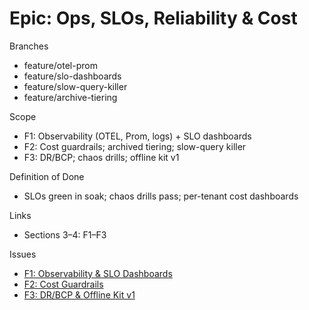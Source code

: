 # Epic: Ops, SLOs, Reliability & Cost

Branches

- feature/otel-prom
- feature/slo-dashboards
- feature/slow-query-killer
- feature/archive-tiering

Scope

- F1: Observability (OTEL, Prom, logs) + SLO dashboards
- F2: Cost guardrails; archived tiering; slow-query killer
- F3: DR/BCP; chaos drills; offline kit v1

Definition of Done

- SLOs green in soak; chaos drills pass; per-tenant cost dashboards

Links

- Sections 3–4: F1–F3

Issues

- [F1: Observability & SLO Dashboards](../issues/F1-observability-slo-dashboards.md)
- [F2: Cost Guardrails](../issues/F2-cost-guardrails.md)
- [F3: DR/BCP & Offline Kit v1](../issues/F3-dr-bcp-offline-kit.md)
